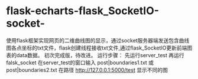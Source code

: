 # flask-echarts-flask_SocketIO-socket-
  使用flask框架实现网页的二维曲线图的显示，通过socket服务器端发送包含曲线图各点坐标的txt文件，flask创建线程接收txt文件,通过flask_SocketIO更新前端图表的data数据。
  初次完成版，待改进。 
  运行步骤： 
  先运行server_test 
  再运行falsk_socket 
  在server_test的窗口输入 post|boundaries1.txt 或post|boundaries2.txt 
  在路径 http://127.0.0.1:5000/test 显示不同的图
